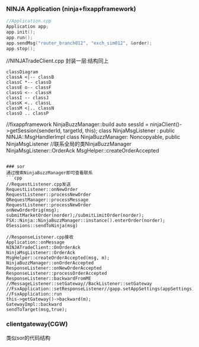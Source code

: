### NINJA Application (ninja+fixappframework)
```cpp
//Application.cpp
Application app;
app.init();
app.run();
app.sendMsg("router_branch012", "exch_sim012", &order);
app.stop();
```

//NINJATradeClient.cpp 封装一层:结构同上
```mermaid
classDiagram
classA <|-- classB
classC *-- classD
classE o-- classF
classG <-- classH
classI -- classJ
classK <.. classL
classM <|.. classN
classO .. classP
```

//fixappframework
NinjaBuzzManager::build
auto sessId = ninjaClient()->getSession(senderId, targetId, this);
class NinjaMsgListener : public NINJA::MsgHandlerImpl
class NinjaBuzzManager:   Noncopyable, public NinjaMsgListener //联系全局的类NinjaBuzzManager
NinjaMsgListener::OrderAck
MsgHelper::createOrderAccepted
```

### sor
通过搜索NinjaBuzzManager即可查看联系
```cpp
//RequestListener.cpp发送
RequestListener::onNewOrder
RequestListener::processNewOrder
QRequestManager::processMessage
RequestListener::processNewOrder
onNewOrderOrig(msg);
submitMarketOrder(norder);/submitLimitOrder(norder);
FSX::Ninja::NinjaBuzzManager::instance().enterOrder(norder);
OSessions::sendToNinja(msg)

//ResponseListener.cpp接收
Application::onMessage
NINJATradeClient::OnOrderAck
NinjaMsgListener::OrderAck
MsgHelper::createOrderAccepted(msg, m);
NinjaBuzzManager::onOrderAccepted
ResponseListener::onNewOrderAccepted
ResponseListener::processOrderAccepted
ResponseListener::backwardFromME
//MessageListener::setGateway//BackListener::setGateway
//FsxApplication::setResponseListener//gapp.setAppSettings(appSettings);
//FsxApplication::run
this->getGateway()->backward(m);
GatewayImpl::backward
sendToTarget(msg,true);
```

### clientgateway(CGW)
类似sor的代码结构
